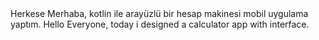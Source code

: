 <tr>
  Herkese Merhaba, kotlin ile arayüzlü bir hesap makinesi mobil uygulama yaptım.
  
<en>
  Hello Everyone, today i designed a calculator app with interface.
